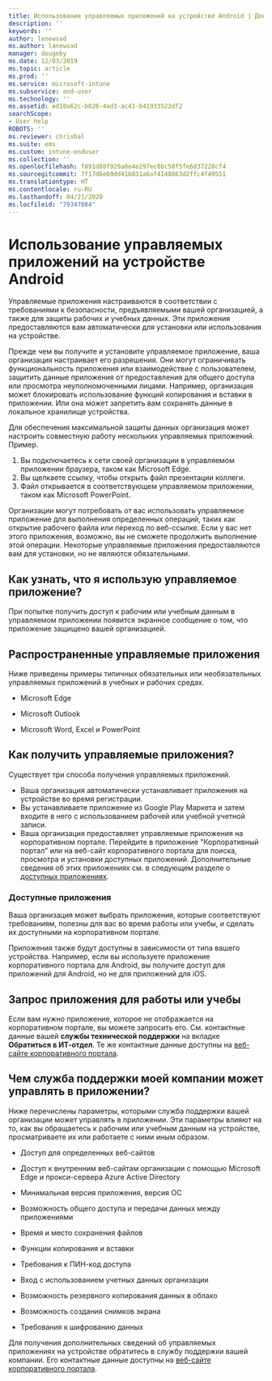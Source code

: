 ```yaml
---
title: Использование управляемых приложений на устройстве Android | Документы Майкрософт
description: ''
keywords: ''
author: lenewsad
ms.author: lanewsad
manager: dougeby
ms.date: 12/03/2019
ms.topic: article
ms.prod: ''
ms.service: microsoft-intune
ms.subservice: end-user
ms.technology: ''
ms.assetid: ed10a62c-b026-4ad3-ac41-641933522df2
searchScope:
- User help
ROBOTS: ''
ms.reviewer: chrisbal
ms.suite: ems
ms.custom: intune-enduser
ms.collection: ''
ms.openlocfilehash: f891d88f929a8e4e297ec8bc58f5fe6d37228cf4
ms.sourcegitcommit: 7f17d6eb9dd41b031a6af4148863d2ffc4f49551
ms.translationtype: HT
ms.contentlocale: ru-RU
ms.lasthandoff: 04/21/2020
ms.locfileid: "79347084"
---
```

# <a name="use-managed-apps-on-your-android-device"></a>Использование управляемых приложений на устройстве Android
Управляемые приложения настраиваются в соответствии с требованиями к безопасности, предъявляемыми вашей организацией, а также для защиты рабочих и учебных данных. Эти приложения предоставляются вам автоматически для установки или использования на устройстве. 

Прежде чем вы получите и установите управляемое приложение, ваша организация настраивает его разрешения. Они могут ограничивать функциональность приложения или взаимодействие с пользователем, защитить данные приложения от предоставления для общего доступа или просмотра неуполномоченными лицами. Например, организация может блокировать использование функций копирования и вставки в приложении. Или она может запретить вам сохранять данные в локальное хранилище устройства.

Для обеспечения максимальной защиты данных организация может настроить совместную работу нескольких управляемых приложений. Пример.
1. Вы подключаетесь к сети своей организации в управляемом приложении браузера, таком как Microsoft Edge.
2. Вы щелкаете ссылку, чтобы открыть файл презентации коллеги.
3. Файл открывается в соответствующем управляемом приложении, таком как Microsoft PowerPoint.

Организации могут потребовать от вас использовать управляемое приложение для выполнения определенных операций, таких как открытие рабочего файла или переход по веб-ссылке. Если у вас нет этого приложения, возможно, вы не сможете продолжить выполнение этой операции. Некоторые управляемые приложения предоставляются вам для установки, но не являются обязательными.

## <a name="how-do-i-know-im-using-a-managed-app"></a>Как узнать, что я использую управляемое приложение?
При попытке получить доступ к рабочим или учебным данным в управляемом приложении появится экранное сообщение о том, что приложение защищено вашей организацией. 

## <a name="commonly-managed-apps"></a>Распространенные управляемые приложения  
Ниже приведены примеры типичных обязательных или необязательных управляемых приложений в учебных и рабочих средах.

- Microsoft Edge

- Microsoft Outlook

- Microsoft Word, Excel и PowerPoint

## <a name="how-do-i-get-managed-apps"></a>Как получить управляемые приложения?
Существует три способа получения управляемых приложений.  
* Ваша организация автоматически устанавливает приложения на устройстве во время регистрации.  
* Вы устанавливаете приложение из Google Play Маркета и затем входите в него с использованием рабочей или учебной учетной записи.    
* Ваша организация предоставляет управляемые приложения на корпоративном портале. Перейдите в приложение "Корпоративный портал" или на веб-сайт корпоративного портала для поиска, просмотра и установки доступных приложений. Дополнительные сведения об этих приложениях см. в следующем разделе о [доступных приложениях](#available-apps).  

### <a name="available-apps"></a>Доступные приложения   
 Ваша организация может выбрать приложения, которые соответствуют требованиям, полезны для вас во время работы или учебы, и сделать их доступными на корпоративном портале.  

 Приложения также будут доступны в зависимости от типа вашего устройства. Например, если вы используете приложение корпоративного портала для Android, вы получите доступ для приложений для Android, но не для приложений для iOS.   

## <a name="request-an-app-for-work-or-school"></a>Запрос приложения для работы или учебы   
 Если вам нужно приложение, которое не отображается на корпоративном портале, вы можете запросить его. См. контактные данные вашей **службы технической поддержки** на вкладке **Обратиться в ИТ-отдел**. Те же контактные данные доступны на [веб-сайте корпоративного портала](https://go.microsoft.com/fwlink/?linkid=2010980).   

## <a name="what-can-my-company-support-manage-in-an-app"></a>Чем служба поддержки моей компании может управлять в приложении?  
Ниже перечислены параметры, которыми служба поддержки вашей организации может управлять в приложении. Эти параметры влияют на то, как вы обращаетесь к рабочим или учебным данным на устройстве, просматриваете их или работаете с ними иным образом.

* Доступ для определенных веб-сайтов  

* Доступ к внутренним веб-сайтам организации с помощью Microsoft Edge и прокси-сервера Azure Active Directory  

* Минимальная версия приложения, версия ОС

* Возможность общего доступа и передачи данных между приложениями  

* Время и место сохранения файлов  

* Функции копирования и вставки  

* Требования к ПИН-код доступа  

* Вход с использованием учетных данных организации  

* Возможность резервного копирования данных в облако  

* Возможность создания снимков экрана  

* Требования к шифрованию данных  

Для получения дополнительных сведений об управляемых приложениях на устройстве обратитесь в службу поддержки вашей компании. Его контактные данные доступны на [веб-сайте корпоративного портала](https://go.microsoft.com/fwlink/?linkid=2010980).
